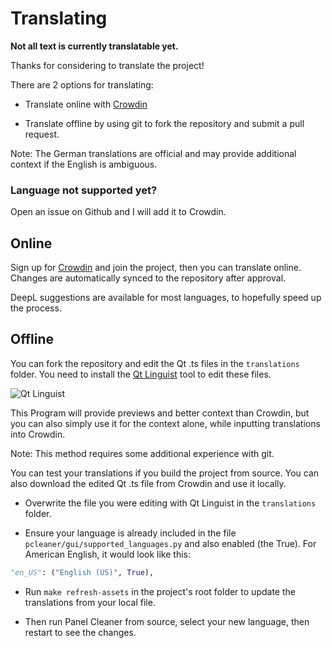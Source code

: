 # Translating

**Not all text is currently translatable yet.**

Thanks for considering to translate the project!

There are 2 options for translating:

- Translate online with [Crowdin](https://crowdin.com/project/panel-cleaner/invite?h=5c2a97ea5dd60dc872c64a138e0705f61973200)

- Translate offline by using git to fork the repository and submit a pull request.

Note: The German translations are official and may provide additional context if the English is ambiguous.

### Language not supported yet?

Open an issue on Github and I will add it to Crowdin.

## Online

Sign up for [Crowdin](https://crowdin.com/project/panel-cleaner/invite?h=5c2a97ea5dd60dc872c64a138e0705f61973200) and join the project, then you can translate online. Changes are automatically synced to the repository after approval.

DeepL suggestions are available for most languages, to hopefully speed up the process.

## Offline

You can fork the repository and edit the Qt .ts files in the `translations` folder.
You need to install the [Qt Linguist](https://www.qt.io/download) tool to edit these files.

![Qt Linguist](https://github.com/VoxelCubes/PanelCleaner/blob/master/media/screenshots/linguist.png)

This Program will provide previews and better context than Crowdin, but you can also simply use it for the context alone, while inputting translations into Crowdin.

Note: This method requires some additional experience with git.

You can test your translations if you build the project from source. 
You can also download the edited Qt .ts file from Crowdin and use it locally.

- Overwrite the file you were editing with Qt Linguist in the `translations` folder.

- Ensure your language is already included in the file `pcleaner/gui/supported_languages.py` and also enabled (the True). For American English, it would look like this:
```Python
"en_US": ("English (US)", True),
```

- Run `make refresh-assets` in the project's root folder to update the translations from your local file.

- Then run Panel Cleaner from source, select your new language, then restart to see the changes.
